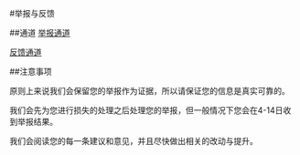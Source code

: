 #举报与反馈

##通道
[举报通道](https://docs.qq.com/form/page/DREVvQUhPV1dLenFY?u=0046fe1efe5d4fe793b816b52b4ffead#/fill)

[反馈通道](https://docs.qq.com/form/page/DRHZXbVBIVHdyWlVr?u=0046fe1efe5d4fe793b816b52b4ffead#/fill)

##注意事项

原则上来说我们会保留您的举报作为证据，所以请保证您的信息是真实可靠的。

我们会先为您进行损失的处理之后处理您的举报，但一般情况下您会在4-14日收到举报结果。

我们会阅读您的每一条建议和意见，并且尽快做出相关的改动与提升。
